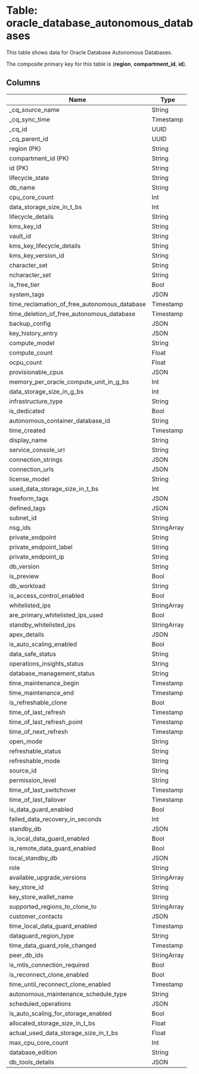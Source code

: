 # Table: oracle_database_autonomous_databases

This table shows data for Oracle Database Autonomous Databases.

The composite primary key for this table is (**region**, **compartment_id**, **id**).

## Columns

| Name          | Type          |
| ------------- | ------------- |
|_cq_source_name|String|
|_cq_sync_time|Timestamp|
|_cq_id|UUID|
|_cq_parent_id|UUID|
|region (PK)|String|
|compartment_id (PK)|String|
|id (PK)|String|
|lifecycle_state|String|
|db_name|String|
|cpu_core_count|Int|
|data_storage_size_in_t_bs|Int|
|lifecycle_details|String|
|kms_key_id|String|
|vault_id|String|
|kms_key_lifecycle_details|String|
|kms_key_version_id|String|
|character_set|String|
|ncharacter_set|String|
|is_free_tier|Bool|
|system_tags|JSON|
|time_reclamation_of_free_autonomous_database|Timestamp|
|time_deletion_of_free_autonomous_database|Timestamp|
|backup_config|JSON|
|key_history_entry|JSON|
|compute_model|String|
|compute_count|Float|
|ocpu_count|Float|
|provisionable_cpus|JSON|
|memory_per_oracle_compute_unit_in_g_bs|Int|
|data_storage_size_in_g_bs|Int|
|infrastructure_type|String|
|is_dedicated|Bool|
|autonomous_container_database_id|String|
|time_created|Timestamp|
|display_name|String|
|service_console_url|String|
|connection_strings|JSON|
|connection_urls|JSON|
|license_model|String|
|used_data_storage_size_in_t_bs|Int|
|freeform_tags|JSON|
|defined_tags|JSON|
|subnet_id|String|
|nsg_ids|StringArray|
|private_endpoint|String|
|private_endpoint_label|String|
|private_endpoint_ip|String|
|db_version|String|
|is_preview|Bool|
|db_workload|String|
|is_access_control_enabled|Bool|
|whitelisted_ips|StringArray|
|are_primary_whitelisted_ips_used|Bool|
|standby_whitelisted_ips|StringArray|
|apex_details|JSON|
|is_auto_scaling_enabled|Bool|
|data_safe_status|String|
|operations_insights_status|String|
|database_management_status|String|
|time_maintenance_begin|Timestamp|
|time_maintenance_end|Timestamp|
|is_refreshable_clone|Bool|
|time_of_last_refresh|Timestamp|
|time_of_last_refresh_point|Timestamp|
|time_of_next_refresh|Timestamp|
|open_mode|String|
|refreshable_status|String|
|refreshable_mode|String|
|source_id|String|
|permission_level|String|
|time_of_last_switchover|Timestamp|
|time_of_last_failover|Timestamp|
|is_data_guard_enabled|Bool|
|failed_data_recovery_in_seconds|Int|
|standby_db|JSON|
|is_local_data_guard_enabled|Bool|
|is_remote_data_guard_enabled|Bool|
|local_standby_db|JSON|
|role|String|
|available_upgrade_versions|StringArray|
|key_store_id|String|
|key_store_wallet_name|String|
|supported_regions_to_clone_to|StringArray|
|customer_contacts|JSON|
|time_local_data_guard_enabled|Timestamp|
|dataguard_region_type|String|
|time_data_guard_role_changed|Timestamp|
|peer_db_ids|StringArray|
|is_mtls_connection_required|Bool|
|is_reconnect_clone_enabled|Bool|
|time_until_reconnect_clone_enabled|Timestamp|
|autonomous_maintenance_schedule_type|String|
|scheduled_operations|JSON|
|is_auto_scaling_for_storage_enabled|Bool|
|allocated_storage_size_in_t_bs|Float|
|actual_used_data_storage_size_in_t_bs|Float|
|max_cpu_core_count|Int|
|database_edition|String|
|db_tools_details|JSON|